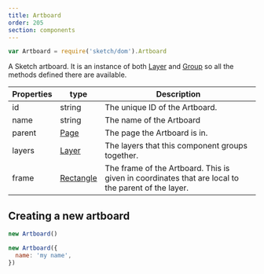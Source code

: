 ```yaml
---
title: Artboard
order: 205
section: components
---
```


```javascript
var Artboard = require('sketch/dom').Artboard
```

A Sketch artboard. It is an instance of both [Layer](#layer) and [Group](#group) so all the methods defined there are available.

| Properties | type                    | Description                                                                                        |
| ---------- | ----------------------- | -------------------------------------------------------------------------------------------------- |
| id         | string                  | The unique ID of the Artboard.                                                                     |
| name       | string                  | The name of the Artboard                                                                           |
| parent     | [Page](#page)           | The page the Artboard is in.                                                                       |
| layers     | [Layer](#layer)         | The layers that this component groups together.                                                    |
| frame      | [Rectangle](#rectangle) | The frame of the Artboard. This is given in coordinates that are local to the parent of the layer. |

## Creating a new artboard

```javascript
new Artboard()
```

```javascript
new Artboard({
  name: 'my name',
})
```
